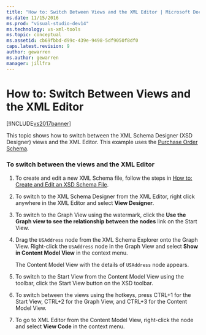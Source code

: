 ```yaml
---
title: "How to: Switch Between Views and the XML Editor | Microsoft Docs"
ms.date: 11/15/2016
ms.prod: "visual-studio-dev14"
ms.technology: vs-xml-tools
ms.topic: conceptual
ms.assetid: cb69fbbd-d99c-439e-9498-5df9050f8df0
caps.latest.revision: 9
author: gewarren
ms.author: gewarren
manager: jillfra
---
```

# How to: Switch Between Views and the XML Editor
[!INCLUDE[vs2017banner](../includes/vs2017banner.md)]

This topic shows how to switch between the XML Schema Designer (XSD Designer) views and the XML Editor. This example uses the [Purchase Order Schema](../xml-tools/sample-xsd-file-simple-schema.md).  
  
### To switch between the views and the XML Editor  
  
1. To create and edit a new XML Schema file, follow the steps in [How to: Create and Edit an XSD Schema File](../xml-tools/how-to-create-and-edit-an-xsd-schema-file.md).  
  
2. To switch to the XML Schema Designer from the XML Editor, right click anywhere in the XML Editor and select **View Designer**.  
  
3. To switch to the Graph View using the watermark, click the **Use the Graph view to see the relationship between the nodes** link on the Start View.  
  
4. Drag the `USAddress` node from the XML Schema Explorer onto the Graph View. Right-click the `USAddress` node in the Graph View and select **Show in Content Model View** in the context menu.  
  
     The Content Model View with the details of `USAddress` node appears.  
  
5. To switch to the Start View from the Content Model View using the toolbar, click the Start View button on the XSD toolbar.  
  
6. To switch between the views using the hotkeys, press CTRL+1 for the Start View, CTRL+2 for the Graph View, and CTRL+3 for the Content Model View.  
  
7. To go to XML Editor from the Content Model View, right-click the node and select **View Code** in the context menu.
